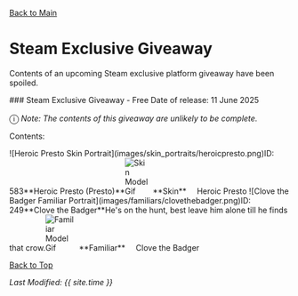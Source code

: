 [Back to Main](index.md)

# Steam Exclusive Giveaway

Contents of an upcoming Steam exclusive platform giveaway have been spoiled.

<div markdown="1" class="abilityBorder"><div markdown="1" class="abilityBorderInner">
### Steam Exclusive Giveaway - Free  
Date of release: 11 June 2025

<span style="font-size:1.2em;">ⓘ</span> *Note: The contents of this giveaway are unlikely to be complete.*

Contents:

<span class="premiumsTableRow">
    <span class="premiumsTableItem">
        <span class="emergenceShopTableIcon">
            <span class="tooltipHolder">![Heroic Presto Skin Portrait](images/skin_portraits/heroicpresto.png)<span class="itemTooltipContents">ID: 583**Heroic Presto (Presto)**<img src="images/skin_models/heroicpresto.gif" alt="Skin  Model Gif" style="width:auto;height:auto;max-width:min-content;max-height:100%"></span></span>
        </span>
        <span class="emergenceShopTableTextColumn">
            <span style="margin-left:5px">**Skin**</span>
            <span style="margin-left:15px">Heroic Presto</span>
        </span>
    </span>
    <span class="premiumsTableItem">
        <span class="emergenceShopTableIcon">
            <span class="tooltipHolder">![Clove the Badger Familiar Portrait](images/familiars/clovethebadger.png)<span class="itemTooltipContents">ID: 249**Clove the Badger**He's on the hunt, best leave him alone till he finds that crow.<img src="images/familiars/clovethebadger.gif" alt="Familiar  Model Gif" style="width:auto;height:auto;max-width:min-content;max-height:100%"></span></span>
        </span>
        <span class="emergenceShopTableTextColumn">
            <span style="margin-left:5px">**Familiar**</span>
            <span style="margin-left:15px">Clove the Badger</span>
        </span>
    </span>
</span>
</div></div>

[Back to Top](#top)

*Last Modified: {{ site.time }}*